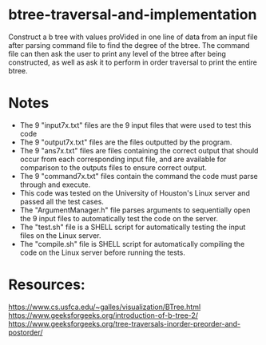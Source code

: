 # btree-traversal-and-implementation
Construct a b tree with values proVided in one line of data from an input file after parsing command file to find the degree of the btree.
The command file can then ask the user to print any level of the btree after being constructed, as well as ask it to perform in order traversal to print the entire btree.

# Notes
- The 9 "input7x.txt" files are the 9 input files that were used to test this code
- The 9 "output7x.txt" files are the files outputted by the program.
- The 9 "ans7x.txt" files are files containing the correct output that should occur from each corresponding input file, and are available
for comparison to the outputs files to ensure correct output. 
- The 9 "command7x.txt" files contain the command the code must parse through and execute.
- This code was tested on the University of Houston's Linux server and passed all the test cases.
- The "ArgumentManager.h" file parses arguments to sequentially open the 9 input files to automatically test the code on the server.
- The "test.sh" file is a SHELL script for automatically testing the input files on the Linux server.
- The "compile.sh" file is  SHELL script for automatically compiling the code on the Linux server before running the tests.

# Resources:

https://www.cs.usfca.edu/~galles/visualization/BTree.html
https://www.geeksforgeeks.org/introduction-of-b-tree-2/
https://www.geeksforgeeks.org/tree-traversals-inorder-preorder-and-postorder/
